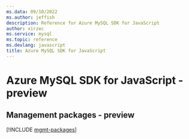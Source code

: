 ```yaml
---
ms.data: 09/10/2022
ms.author: jeffish
description: Reference for Azure MySQL SDK for JavaScript
author: xirzec
ms.service: mysql
ms.topic: reference
ms.devlang: javascript
title: Azure MySQL SDK for JavaScript
---
```

# Azure MySQL SDK for JavaScript - preview

## Management packages - preview
[!INCLUDE [mgmt-packages](mysql-mgmt-index.md)]